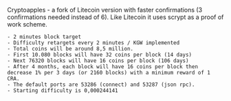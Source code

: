 Cryptoapples - a fork of Litecoin version with faster confirmations (3 confirmations needed instead of 6). Like Litecoin it uses scrypt as a proof of work scheme.

	- 2 minutes block target
	- Difficulty retargets every 2 minutes / KGW implemented
	- Total coins will be around 8,5 million.
	- First 10.080 blocks will have 32 coins per block (14 days)
	- Next 76320 blocks will have 16 coins per block (106 days)
	- After 4 months, each block will have 16 coins per block then decrease 1% per 3 days (or 2160 blocks) with a minimum reward of 1 CRA.
	- The default ports are 53286 (connect) and 53287 (json rpc).
	- Starting difficulty is 0,000244141

